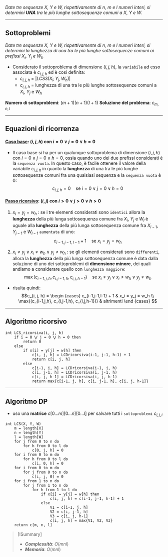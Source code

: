 *Date tre sequenze $X$, $Y$ e $W$, rispettivamente di $n$, $m$ e $l$ numeri interi, si determini **UNA** tra le più lunghe sottosequenze comuni a $X$, $Y$ e $W$.*

---
## Sottoproblemi

*Date tre sequenze $X$, $Y$ e $W$, rispettivamente di $n$, $m$ e $l$ numeri interi, si determini la lunghezza di una tra le più lunghe sottosequenze comuni ai prefissi $X_i$, $Y_j$ e $W_h$*

- Considerato il sottoproblema di dimensione $(i, j, h)$, la `variabile` ad esso associata è $c_{i,j, h}$ ed è così definita:
	- $c_{i,j,h}$ = $|LCS3(X_i, Y_j, W_h)|$
	- $c_{i,j,h}$ = lunghezza di una tra le più lunghe sottosequenze comuni a $X_i$, $Y_j$ e $W_h$

**Numero di sottoproblemi**: $(m+1)(n+1)(l+1)$
**Soluzione del problema**: $c_{m, n, l}$

---
## Equazioni di ricorrenza
#### <u>**Caso base**</u>: $(i, j, h)$ con $i = 0 ∨ j = 0 ∨ h = 0$
- Il caso base si ha per un qualunque sottoproblema di dimensione $(i, j, h)$ con $i = 0 \lor j = 0 \lor h = 0$, ossia quando uno dei due prefissi considerati è la `sequenza vuota`.
	In questo caso, è facile ottenere il valore della variabile $c_{i,j,h}$ in quanto la **lunghezza** di una tra le più lunghe sottosequenze comuni fra una qualsiasi sequenza e la `sequenza vuota` è 0:
$$ c_{i,j,h} = 0 \quad\text{se } i = 0 \lor j = 0 \lor h = 0$$

#### <u>**Passo ricorsivo**</u>: $(i, j)$ con $i > 0 ∨ j > 0 ∨ h > 0$
1. $x_i = y_j = w_h$ : 
	se i tre elementi considerati sono `identici` allora la **lunghezza** della più lunga sottosequenza comune fra $X_i$, $Y_j$ e $W_l$ è uguale alla **lunghezza** della più lunga sottosequenza comune fra $X_{i−1}$, $Y_{j−1}$ e $W_{l-1}$ `aumentata` di uno:
$$c_{i-1,j-1,l-1} + 1 \quad\text{se } x_i = y_j = w_h$$

2. $x_i \neq y_j \lor x_i \neq w_h \lor y_j \neq w_h$ : 
	se gli elementi considerati sono `differenti`, allora la **lunghezza** della più lunga sottosequenza comune è data dalla soluzione di uno dei sottoproblemi di **dimensione minore**, dei quali andiamo a considerare quello con `lunghezza maggiore`: 
$$\max{(c_{i-1,j,h}, c_{i,j-1,h}, c_{i,j,h-1})} \quad\text{se } x_i \neq y_j \lor x_i \neq w_h \lor y_j \neq w_h$$
- risulta quindi:
$$c_{i, j, h} = 
\begin {cases} 
c_{i-1,j-1,l-1} + 1 & x_i = y_j = w_h \\
\max{(c_{i-1,j,h}, c_{i,j-1,h}, c_{i,j,h-1})} & altrimenti
\end {cases}
$$
---
## Algoritmo ricorsivo

``` Pseudocodice TI:"LCD_ricorsiva" "FOLD"
int LCS_ricorsiva(i, j, h)
	if i = 0 ⋁ j = 0 ⋁ h = 0 then 
		return 0 
	else 
		if x[i] = y[j] = w[h] then 
			c[i, j, h] = LCDricorsiva(i-1, j-1, h-1) + 1 
			return c[i, j, h]
		else
			c[i-1, j, h] = LCDricorsiva(i-1, j, h) 
			c[i, j-1, h] = LCDricorsiva(i, j-1, h) 
			c[i, j, h-1] = LCDricorsiva(i, j, h-1)
			return max{c[i-1, j, h], c[i, j-1, h], c[i, j, h-1]}
```

---
## Algoritmo DP

- uso una **matrice** $c[0...m][0...n][0...l]$ per salvare tutti i `sottoproblemi` $c_{i, j, l}$

``` Pseudocodice TI:"LCS" "FOLD"
int LCS(X, Y, W) 
	m = length[X]
	n = length[Y]
	l = length[W]
	for j from 0 to n do
		for h from 0 to l do
			c[0, j, h] = 0
	for i from 0 to m do
		for h from 0 to l do
			c[i, 0, h] = 0
	for i from 0 to m do
		for j from 0 to n do
			c[i, j, 0] = 0
	for i from 1 to n do
		for j from 1 to n do
			for h from 1 to l do 
				if x[i] = y[j] = w[h] then
					c[i, j, h] = c[i-1, j-1, h-1] + 1
				else
					V1 = c[i-1, j, h]
					V2 = c[i, j-1, h]
					V3 = c[i, j, h-1]
					c[i, j, h] = max{V1, V2, V3}
	return c[m, n, l]
```

> [!Summary]
> - ***Complessità***: $O(mnl)$
> - ***Memoria***: $O(mnl)$
